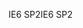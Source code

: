 <span data-ttu-id="46e8e-101">IE6 SP2</span><span class="sxs-lookup"><span data-stu-id="46e8e-101">IE6 SP2</span></span>